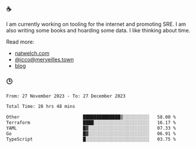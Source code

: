 ### ☕

I am currently working on tooling for the internet and promoting SRE. I am also writing some books and hoarding some data. I like thinking about time. 

Read more:

 - [natwelch.com](https://natwelch.com)
 - [@icco@merveilles.town](https://merveilles.town/@icco)
 - [blog](https://writing.natwelch.com)

### 🕒

<!--START_SECTION:waka-->

```txt
From: 27 November 2023 - To: 27 December 2023

Total Time: 28 hrs 48 mins

Other                        ██████████████▒░░░░░░░░░░   58.00 %
Terraform                    ████░░░░░░░░░░░░░░░░░░░░░   16.17 %
YAML                         █▓░░░░░░░░░░░░░░░░░░░░░░░   07.33 %
Go                           █▓░░░░░░░░░░░░░░░░░░░░░░░   06.91 %
TypeScript                   █░░░░░░░░░░░░░░░░░░░░░░░░   03.75 %
```

<!--END_SECTION:waka-->
